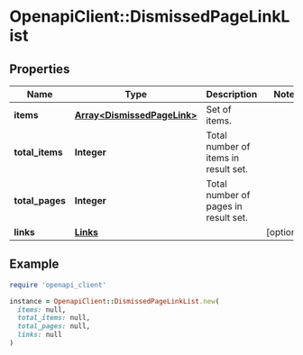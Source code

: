 # OpenapiClient::DismissedPageLinkList

## Properties

| Name | Type | Description | Notes |
| ---- | ---- | ----------- | ----- |
| **items** | [**Array&lt;DismissedPageLink&gt;**](DismissedPageLink.md) | Set of items. |  |
| **total_items** | **Integer** | Total number of items in result set. |  |
| **total_pages** | **Integer** | Total number of pages in result set. |  |
| **links** | [**Links**](Links.md) |  | [optional] |

## Example

```ruby
require 'openapi_client'

instance = OpenapiClient::DismissedPageLinkList.new(
  items: null,
  total_items: null,
  total_pages: null,
  links: null
)
```

